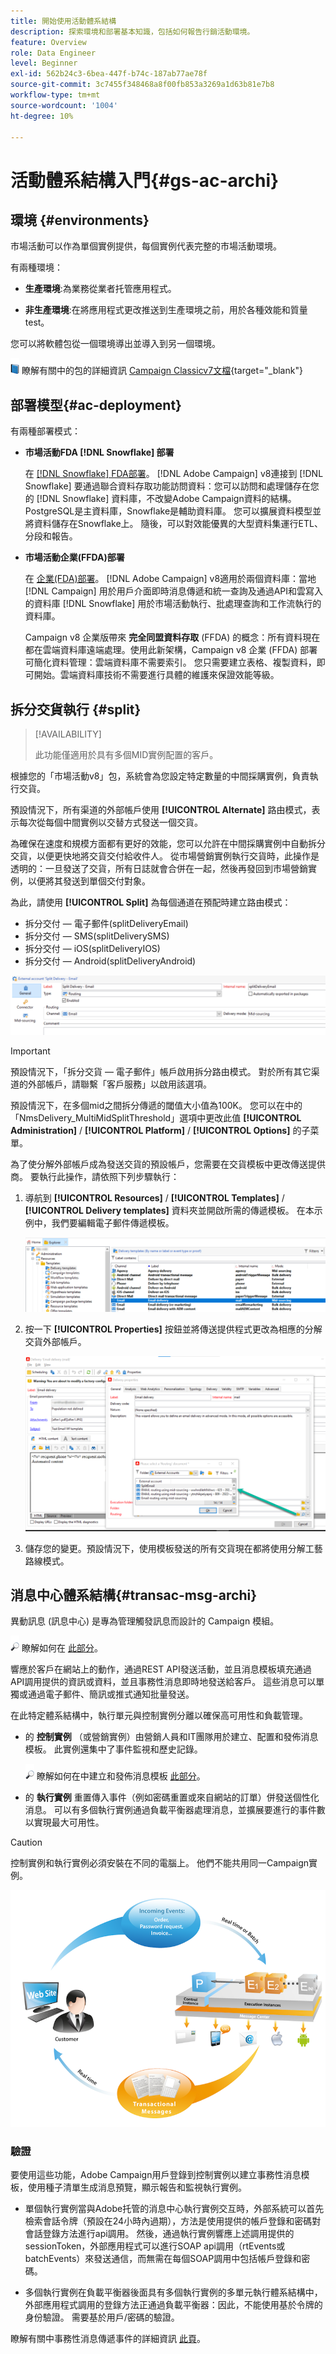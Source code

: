 ```yaml
---
title: 開始使用活動體系結構
description: 探索環境和部署基本知識，包括如何報告行銷活動環境。
feature: Overview
role: Data Engineer
level: Beginner
exl-id: 562b24c3-6bea-447f-b74c-187ab77ae78f
source-git-commit: 3c7455f348468a8f00fb853a3269a1d63b81e7b8
workflow-type: tm+mt
source-wordcount: '1004'
ht-degree: 10%

---
```


# 活動體系結構入門{#gs-ac-archi}

## 環境 {#environments}

市場活動可以作為單個實例提供，每個實例代表完整的市場活動環境。

有兩種環境：

* **生產環境**:為業務從業者托管應用程式。

* **非生產環境**:在將應用程式更改推送到生產環境之前，用於各種效能和質量test。

您可以將軟體包從一個環境導出並導入到另一個環境。

![](../assets/do-not-localize/book.png) 瞭解有關中的包的詳細資訊 [Campaign Classicv7文檔](https://experienceleague.adobe.com/docs/campaign-classic/using/getting-started/administration-basics/working-with-data-packages.html){target="_blank"}

## 部署模型{#ac-deployment}

有兩種部署模式：

* **市場活動FDA [!DNL Snowflake] 部署**

   在 [[!DNL Snowflake] FDA部署](fda-deployment.md)。 [!DNL Adobe Campaign] v8連接到 [!DNL Snowflake] 要通過聯合資料存取功能訪問資料：您可以訪問和處理儲存在您的 [!DNL Snowflake] 資料庫，不改變Adobe Campaign資料的結構。 PostgreSQL是主資料庫，Snowflake是輔助資料庫。 您可以擴展資料模型並將資料儲存在Snowflake上。 隨後，可以對效能優異的大型資料集運行ETL、分段和報告。

* **市場活動企業(FFDA)部署**

   在 [企業(FDA)部署](enterprise-deployment.md)。 [!DNL Adobe Campaign] v8適用於兩個資料庫：當地 [!DNL Campaign] 用於用戶介面即時消息傳遞和統一查詢及通過API和雲寫入的資料庫 [!DNL Snowflake] 用於市場活動執行、批處理查詢和工作流執行的資料庫。

   Campaign v8 企業版帶來 **完全同盟資料存取** (FFDA) 的概念：所有資料現在都在雲端資料庫遠端處理。使用此新架構，Campaign v8 企業 (FFDA) 部署可簡化資料管理：雲端資料庫不需要索引。 您只需要建立表格、複製資料，即可開始。雲端資料庫技術不需要進行具體的維護來保證效能等級。

## 拆分交貨執行 {#split}

>[!AVAILABILITY]
>
>此功能僅適用於具有多個MID實例配置的客戶。

根據您的「市場活動v8」包，系統會為您設定特定數量的中間採購實例，負責執行交貨。

預設情況下，所有渠道的外部帳戶使用 **[!UICONTROL Alternate]** 路由模式，表示每次從每個中間實例以交替方式發送一個交貨。

為確保在速度和規模方面都有更好的效能，您可以允許在中間採購實例中自動拆分交貨，以便更快地將交貨交付給收件人。 從市場營銷實例執行交貨時，此操作是透明的：一旦發送了交貨，所有日誌就會合併在一起，然後再發回到市場營銷實例，以便將其發送到單個交付對象。

為此，請使用 **[!UICONTROL Split]** 為每個通道在預配時建立路由模式：

* 拆分交付 — 電子郵件(splitDeliveryEmail)
* 拆分交付 — SMS(splitDeliverySMS)
* 拆分交付 — iOS(splitDeliveryIOS)
* 拆分交付 — Android(splitDeliveryAndroid)

![](assets/splitted-delivery.png)

>[!IMPORTANT]
>
>預設情況下，「拆分交貨 — 電子郵件」帳戶啟用拆分路由模式。 對於所有其它渠道的外部帳戶，請聯繫「客戶服務」以啟用該選項。
>
>預設情況下，在多個mid之間拆分傳遞的閾值大小值為100K。 您可以在中的「NmsDelivery_MultiMidSplitThreshold」選項中更改此值 **[!UICONTROL Administration]** / **[!UICONTROL Platform]** / **[!UICONTROL Options]** 的子菜單。

為了使分解外部帳戶成為發送交貨的預設帳戶，您需要在交貨模板中更改傳送提供商。 要執行此操作，請依照下列步驟執行：

1. 導航到 **[!UICONTROL Resources]** / **[!UICONTROL Templates]** / **[!UICONTROL Delivery templates]** 資料夾並開啟所需的傳遞模板。 在本示例中，我們要編輯電子郵件傳遞模板。

   ![](assets/split-default-list.png)

1. 按一下 **[!UICONTROL Properties]** 按鈕並將傳送提供程式更改為相應的分解交貨外部帳戶。

   ![](assets/split-default-delivery.png)

1. 儲存您的變更。預設情況下，使用模板發送的所有交貨現在都將使用分解工藝路線模式。

<!--In addition, you can select split external accounts as the default routing provider for all future delivery templates. To do this, change the value of the **[!UICONTROL xtkoption NmsBroadcast_DefaultProvider]** option to the name of the split account.

![](assets/split-default-options.png) -->

## 消息中心體系結構{#transac-msg-archi}

異動訊息 (訊息中心) 是專為管理觸發訊息而設計的 Campaign 模組。

![](../assets/do-not-localize/glass.png) 瞭解如何在 [此部分](../send/transactional.md)。

響應於客戶在網站上的動作，通過REST API發送活動，並且消息模板填充通過API調用提供的資訊或資料，並且事務性消息即時地發送給客戶。 這些消息可以單獨或通過電子郵件、簡訊或推式通知批量發送。

在此特定體系結構中，執行單元與控制實例分離以確保高可用性和負載管理。

* 的 **控制實例** （或營銷實例）由營銷人員和IT團隊用於建立、配置和發佈消息模板。 此實例還集中了事件監視和歷史記錄。

   ![](../assets/do-not-localize/glass.png) 瞭解如何在中建立和發佈消息模板 [此部分](../send/transactional.md)。

* 的 **執行實例** 重置傳入事件（例如密碼重置或來自網站的訂單）併發送個性化消息。 可以有多個執行實例通過負載平衡器處理消息，並擴展要進行的事件數以實現最大可用性。

>[!CAUTION]
>
>控制實例和執行實例必須安裝在不同的電腦上。 他們不能共用同一Campaign實例。

![](assets/messagecenter_diagram.png)

### 驗證

要使用這些功能，Adobe Campaign用戶登錄到控制實例以建立事務性消息模板，使用種子清單生成消息預覽，顯示報告和監視執行實例。

* 單個執行實例當與Adobe托管的消息中心執行實例交互時，外部系統可以首先檢索會話令牌（預設在24小時內過期），方法是使用提供的帳戶登錄和密碼對會話登錄方法進行api調用。
然後，通過執行實例響應上述調用提供的sessionToken，外部應用程式可以進行SOAP api調用（rtEvents或batchEvents）來發送通信，而無需在每個SOAP調用中包括帳戶登錄和密碼。

* 多個執行實例在負載平衡器後面具有多個執行實例的多單元執行體系結構中，外部應用程式調用的登錄方法正通過負載平衡器：因此，不能使用基於令牌的身份驗證。 需要基於用戶/密碼的驗證。

瞭解有關中事務性消息傳遞事件的詳細資訊 [此頁](../send/event-processing.md)。
